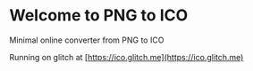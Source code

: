 Welcome to PNG to ICO
=========================

Minimal online converter from PNG to ICO

Running on glitch at [https://ico.glitch.me](https://ico.glitch.me)
